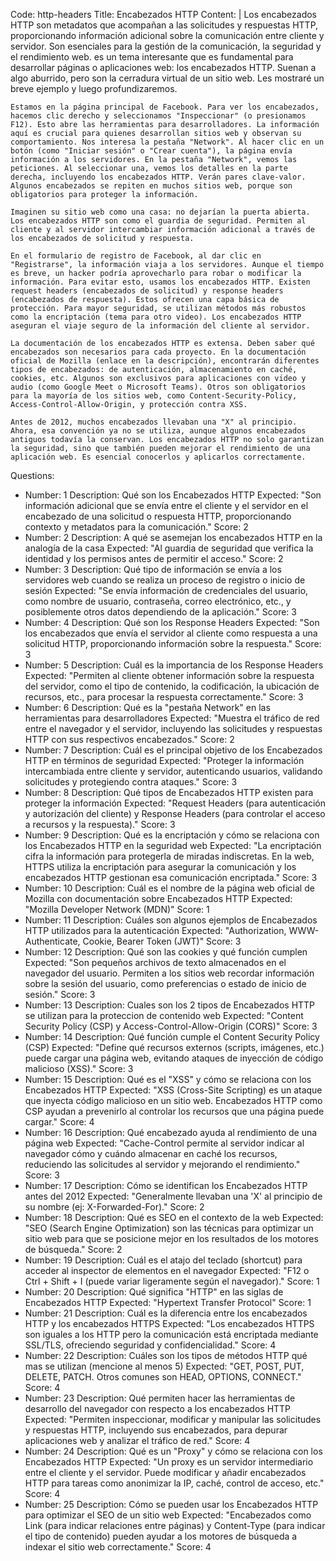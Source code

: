 Code: http-headers
Title: Encabezados HTTP
Content: |
    Los encabezados HTTP son metadatos que acompañan a las solicitudes y respuestas HTTP, proporcionando información adicional sobre la comunicación entre cliente y servidor.  Son esenciales para la gestión de la comunicación, la seguridad y el rendimiento web.
    es un tema interesante que es fundamental para desarrollar páginas o aplicaciones web: los encabezados HTTP. Suenan a algo aburrido, pero son la cerradura virtual de un sitio web. Les mostraré un breve ejemplo y luego profundizaremos.

    Estamos en la página principal de Facebook. Para ver los encabezados, hacemos clic derecho y seleccionamos "Inspeccionar" (o presionamos F12). Esto abre las herramientas para desarrolladores. La información aquí es crucial para quienes desarrollan sitios web y observan su comportamiento. Nos interesa la pestaña "Network". Al hacer clic en un botón (como "Iniciar sesión" o "Crear cuenta"), la página envía información a los servidores. En la pestaña "Network", vemos las peticiones. Al seleccionar una, vemos los detalles en la parte derecha, incluyendo los encabezados HTTP. Verán pares clave-valor. Algunos encabezados se repiten en muchos sitios web, porque son obligatorios para proteger la información.

    Imaginen su sitio web como una casa: no dejarían la puerta abierta. Los encabezados HTTP son como el guardia de seguridad. Permiten al cliente y al servidor intercambiar información adicional a través de los encabezados de solicitud y respuesta.

    En el formulario de registro de Facebook, al dar clic en "Registrarse", la información viaja a los servidores. Aunque el tiempo es breve, un hacker podría aprovecharlo para robar o modificar la información. Para evitar esto, usamos los encabezados HTTP. Existen request headers (encabezados de solicitud) y response headers (encabezados de respuesta). Estos ofrecen una capa básica de protección. Para mayor seguridad, se utilizan métodos más robustos como la encriptación (tema para otro video). Los encabezados HTTP aseguran el viaje seguro de la información del cliente al servidor.

    La documentación de los encabezados HTTP es extensa. Deben saber qué encabezados son necesarios para cada proyecto. En la documentación oficial de Mozilla (enlace en la descripción), encontrarán diferentes tipos de encabezados: de autenticación, almacenamiento en caché, cookies, etc. Algunos son exclusivos para aplicaciones con video y audio (como Google Meet o Microsoft Teams). Otros son obligatorios para la mayoría de los sitios web, como Content-Security-Policy, Access-Control-Allow-Origin, y protección contra XSS.

    Antes de 2012, muchos encabezados llevaban una "X" al principio. Ahora, esa convención ya no se utiliza, aunque algunos encabezados antiguos todavía la conservan. Los encabezados HTTP no solo garantizan la seguridad, sino que también pueden mejorar el rendimiento de una aplicación web. Es esencial conocerlos y aplicarlos correctamente.

Questions:
  - Number: 1
    Description: Qué son los Encabezados HTTP
    Expected: "Son información adicional que se envía entre el cliente y el servidor en el encabezado de una solicitud o respuesta HTTP, proporcionando contexto y metadatos para la comunicación."
    Score: 2
  - Number: 2
    Description: A qué se asemejan los encabezados HTTP en la analogía de la casa
    Expected: "Al guardia de seguridad que verifica la identidad y los permisos antes de permitir el acceso."
    Score: 2
  - Number: 3
    Description: Qué tipo de información se envía a los servidores web cuando se realiza un proceso de registro o inicio de sesión
    Expected: "Se envía información de credenciales del usuario, como nombre de usuario, contraseña, correo electrónico, etc.,  y posiblemente otros datos dependiendo de la aplicación."
    Score: 3
  - Number: 4
    Description: Qué son los Response Headers
    Expected: "Son los encabezados que envía el servidor al cliente como respuesta a una solicitud HTTP, proporcionando información sobre la respuesta."
    Score: 3
  - Number: 5
    Description: Cuál es la importancia de los Response Headers
    Expected: "Permiten al cliente obtener información sobre la respuesta del servidor, como el tipo de contenido, la codificación, la ubicación de recursos, etc., para procesar la respuesta correctamente."
    Score: 3
  - Number: 6
    Description: Qué es la "pestaña Network" en las herramientas para desarrolladores
    Expected: "Muestra el tráfico de red entre el navegador y el servidor, incluyendo las solicitudes y respuestas HTTP con sus respectivos encabezados."
    Score: 2
  - Number: 7
    Description: Cuál es el principal objetivo de los Encabezados HTTP en términos de seguridad
    Expected: "Proteger la información intercambiada entre cliente y servidor, autenticando usuarios, validando solicitudes y protegiendo contra ataques."
    Score: 3
  - Number: 8
    Description: Qué tipos de Encabezados HTTP existen para proteger la información
    Expected: "Request Headers (para autenticación y autorización del cliente) y Response Headers (para controlar el acceso a recursos y la respuesta)."
    Score: 3
  - Number: 9
    Description: Qué es la encriptación y cómo se relaciona con los Encabezados HTTP en la seguridad web
    Expected: "La encriptación cifra la información para protegerla de miradas indiscretas. En la web, HTTPS utiliza la encriptación para asegurar la comunicación y los encabezados HTTP gestionan esa comunicación encriptada."
    Score: 3
  - Number: 10
    Description: Cuál es el nombre de la página web oficial de Mozilla con documentación sobre Encabezados HTTP
    Expected: "Mozilla Developer Network (MDN)"
    Score: 1
  - Number: 11
    Description: Cuáles son algunos ejemplos de Encabezados HTTP utilizados para la autenticación
    Expected: "Authorization, WWW-Authenticate, Cookie, Bearer Token (JWT)"
    Score: 3
  - Number: 12
    Description: Qué son las cookies y qué función cumplen
    Expected: "Son pequeños archivos de texto almacenados en el navegador del usuario. Permiten a los sitios web recordar información sobre la sesión del usuario, como preferencias o estado de inicio de sesión."
    Score: 3
  - Number: 13
    Description: Cuales son los 2 tipos de Encabezados HTTP se utilizan para la proteccion de contenido web
    Expected: "Content Security Policy (CSP) y Access-Control-Allow-Origin (CORS)"
    Score: 3
  - Number: 14
    Description: Qué función cumple el Content Security Policy (CSP)
    Expected: "Define qué recursos externos (scripts, imágenes, etc.) puede cargar una página web, evitando ataques de inyección de código malicioso (XSS)."
    Score: 3
  - Number: 15
    Description: Qué es el "XSS" y cómo se relaciona con los Encabezados HTTP
    Expected: "XSS (Cross-Site Scripting) es un ataque que inyecta código malicioso en un sitio web.  Encabezados HTTP como CSP ayudan a prevenirlo al controlar los recursos que una página puede cargar."
    Score: 4
  - Number: 16
    Description: Qué encabezado ayuda al rendimiento de una página web
    Expected: "Cache-Control permite al servidor indicar al navegador cómo y cuándo almacenar en caché los recursos, reduciendo las solicitudes al servidor y mejorando el rendimiento."
    Score: 3
  - Number: 17
    Description: Cómo se identifican los Encabezados HTTP antes del 2012
    Expected: "Generalmente llevaban una 'X' al principio de su nombre (ej: X-Forwarded-For)."
    Score: 2
  - Number: 18
    Description: Qué es SEO en el contexto de la web
    Expected: "SEO (Search Engine Optimization) son las técnicas para optimizar un sitio web para que se posicione mejor en los resultados de los motores de búsqueda."
    Score: 2
  - Number: 19
    Description: Cuál es el atajo del teclado (shortcut) para acceder al inspector de elementos en el navegador
    Expected: "F12 o Ctrl + Shift + I (puede variar ligeramente según el navegador)."
    Score: 1
  - Number: 20
    Description: Qué significa "HTTP" en las siglas de Encabezados HTTP
    Expected: "Hypertext Transfer Protocol"
    Score: 1
  - Number: 21
    Description: Cuál es la diferencia entre los encabezados HTTP y los encabezados HTTPS
    Expected: "Los encabezados HTTPS son iguales a los HTTP pero la comunicación está encriptada mediante SSL/TLS, ofreciendo seguridad y confidencialidad."
    Score: 4
  - Number: 22
    Description: Cuáles son los tipos de métodos HTTP qué mas se utilizan (mencione al menos 5)
    Expected: "GET, POST, PUT, DELETE, PATCH.  Otros comunes son HEAD, OPTIONS, CONNECT."
    Score: 4
  - Number: 23
    Description: Qué permiten hacer las herramientas de desarrollo del navegador con respecto a los encabezados HTTP
    Expected: "Permiten inspeccionar, modificar y manipular las solicitudes y respuestas HTTP, incluyendo sus encabezados, para depurar aplicaciones web y analizar el tráfico de red."
    Score: 4
  - Number: 24
    Description: Qué es un "Proxy" y cómo se relaciona con los Encabezados HTTP
    Expected: "Un proxy es un servidor intermediario entre el cliente y el servidor.  Puede modificar y añadir encabezados HTTP para tareas como anonimizar la IP, caché, control de acceso, etc."
    Score: 4
  - Number: 25
    Description: Cómo se pueden usar los Encabezados HTTP para optimizar el SEO de un sitio web
    Expected: "Encabezados como Link (para indicar relaciones entre páginas) y Content-Type (para indicar el tipo de contenido) pueden ayudar a los motores de búsqueda a indexar el sitio web correctamente."
    Score: 4
